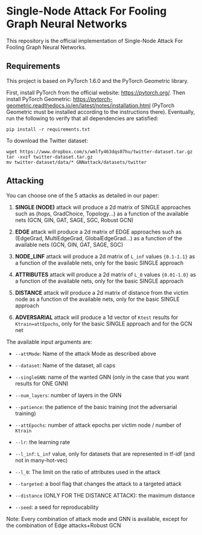 # Single-Node Attack For Fooling Graph Neural Networks

This repository is the official implementation of Single-Node Attack For Fooling Graph Neural Networks. 

## Requirements
This project is based on PyTorch 1.6.0 and the PyTorch Geometric library.

First, install PyTorch from the official website: https://pytorch.org/.
Then install PyTorch Geometric: https://pytorch-geometric.readthedocs.io/en/latest/notes/installation.html
(PyTorch Geometric must be installed according to the instructions there).
Eventually, run the following to verify that all dependencies are satisfied:

```setup
pip install -r requirements.txt
```

To download the Twitter dataset:

```twitter 
wget https://www.dropbox.com/s/wmlfy463dqs07hu/twitter-dataset.tar.gz
tar -xvzf twitter-dataset.tar.gz
mv twitter-dataset/data/* GNNattack/datasets/twitter
```

## Attacking

You can choose one of the 5 attacks as detailed in our paper:

1. **SINGLE (NODE)**
attack will produce a 2d matrix of SINGLE approaches such as (hops, GradChoice, Topology...) as a function of the available nets (GCN, GIN, GAT, SAGE, SGC, Robust GCN)

2. **EDGE**
attack will produce a 2d matrix of EDGE approaches such as (EdgeGrad, MultiEdgeGrad, GlobalEdgeGrad...) as a function of the available nets (GCN, GIN, GAT, SAGE, SGC)

3. **NODE_LINF**
attack will produce a 2d matrix of `L_inf` values `{0.1-1.1}` as a function of the available nets, only for the basic SINGLE approach

4. **ATTRIBUTES**
attack will produce a 2d matrix of `L_0` values `{0.01-1.0}` as a function of the available nets, only for the basic SINGLE approach

5. **DISTANCE**
attack will produce a 2d matrix of distance from the victim node as a function of the available nets, only for the basic SINGLE approach

6. **ADVERSARIAL**
attack will produce a 1d vector of `Ktest` results for `Ktrain=attEpochs`, only for the basic SINGLE approach and for the GCN net


The available input arguments are:

* `--attMode`: Name of the attack Mode as described above

* `--dataset`: Name of the dataset, all caps

* `--singleGNN`: name of the wanted GNN (only in the case that you want results for ONE GNN)

* `--num_layers`: number of layers in the GNN

* `--patience`: the patience of the basic training (not the adversarial training)

* `--attEpochs`: number of attack epochs per victim node / number of `Ktrain`

* `--lr`: the learning rate

* `--l_inf`: `L_inf` value, only for datasets that are represented in tf-idf (and not in many-hot-vec)

* `--l_0`: The limit on the ratio of attributes used in the attack

* `--targeted`: a bool flag that changes the attack to a targeted attack

* `--distance` (ONLY FOR THE DISTANCE ATTACK): the maximum distance

* `--seed`: a seed for reproducability

Note: Every combination of attack mode and GNN is available, except for the combination of Edge attacks+Robust GCN


